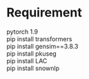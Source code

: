 # Requirement
pytorch 1.9<br>
pip install transformers<br>
pip install gensim==3.8.3<br>
pip install pkuseg<br>
pip install LAC<br>
pip install snownlp<br>

